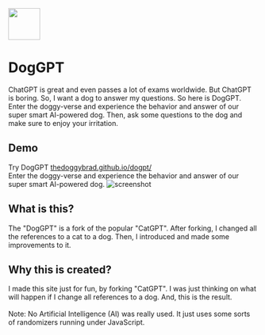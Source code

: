 <img src="https://thedoggybrad.github.io/dogpt/images/avatar.png" width="64" height="64">

# DogGPT
ChatGPT is great and even passes a lot of exams worldwide. But ChatGPT is boring.
So, I want a dog to answer my questions. So here is DogGPT.
<br>
Enter the doggy-verse and experience the behavior and answer of our super smart AI-powered dog.
Then, ask some questions to the dog and make sure to enjoy your irritation.

## Demo
Try DogGPT [thedoggybrad.github.io/dogpt/](https://thedoggybrad.github.io/dogpt/)
<br>
Enter the doggy-verse and experience the behavior and answer of our super smart AI-powered dog.
![screenshot](https://github.com/thedoggybrad/dogpt/assets/94173621/aa0e6439-e3a2-4ae1-b452-e405a8797aab)

## What is this?
The "DogGPT" is a fork of the popular "CatGPT". After forking, I changed all the references to a cat to a dog. Then, I introduced and made some improvements to it.

## Why this is created?
I made this site just for fun, by forking "CatGPT". I was just thinking on what will happen if I change all references to a dog. And, this is the result.
<br>
<br>
Note: No Artificial Intelligence (AI) was really used. It just uses some sorts of randomizers running under JavaScript. 
